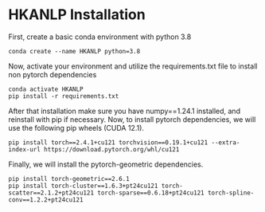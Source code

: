 # HKANLP Installation

First, create a basic conda environment with python 3.8

```
conda create --name HKANLP python=3.8
```

Now, activate your environment and utilize the requirements.txt file to install non pytorch dependencies

```
conda activate HKANLP
pip install -r requirements.txt
```

After that installation make sure you have numpy==1.24.1 installed, and reinstall with pip if necessary. Now, to install pytorch dependencies, we will use the following pip wheels (CUDA 12.1).

```
pip install torch==2.4.1+cu121 torchvision==0.19.1+cu121 --extra-index-url https://download.pytorch.org/whl/cu121
```

Finally, we will install the pytorch-geometric dependencies.

```
pip install torch-geometric==2.6.1
pip install torch-cluster==1.6.3+pt24cu121 torch-scatter==2.1.2+pt24cu121 torch-sparse==0.6.18+pt24cu121 torch-spline-conv==1.2.2+pt24cu121
```

